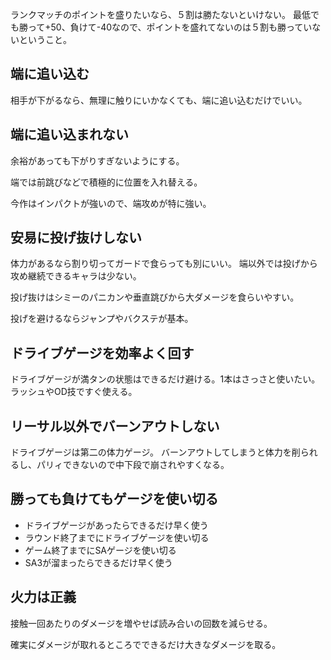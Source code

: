 ランクマッチのポイントを盛りたいなら、５割は勝たないといけない。
最低でも勝って+50、負けて-40なので、ポイントを盛れてないのは５割も勝っていないということ。

## 端に追い込む

相手が下がるなら、無理に触りにいかなくても、端に追い込むだけでいい。

## 端に追い込まれない

余裕があっても下がりすぎないようにする。

端では前跳びなどで積極的に位置を入れ替える。

今作はインパクトが強いので、端攻めが特に強い。

## 安易に投げ抜けしない

体力があるなら割り切ってガードで食らっても別にいい。
端以外では投げから攻め継続できるキャラは少ない。

投げ抜けはシミーのパニカンや垂直跳びから大ダメージを食らいやすい。

投げを避けるならジャンプやバクステが基本。

## ドライブゲージを効率よく回す

ドライブゲージが満タンの状態はできるだけ避ける。1本はさっさと使いたい。ラッシュやOD技ですぐ使える。

## リーサル以外でバーンアウトしない

ドライブゲージは第二の体力ゲージ。
バーンアウトしてしまうと体力を削られるし、パリィできないので中下段で崩されやすくなる。

## 勝っても負けてもゲージを使い切る

- ドライブゲージがあったらできるだけ早く使う
- ラウンド終了までにドライブゲージを使い切る
- ゲーム終了までにSAゲージを使い切る
- SA3が溜まったらできるだけ早く使う

## 火力は正義

接触一回あたりのダメージを増やせば読み合いの回数を減らせる。

確実にダメージが取れるところでできるだけ大きなダメージを取る。
